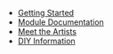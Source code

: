 <!-- docs/_sidebar.md -->

* [Getting Started](/getting-started.md)
* [Module Documentation](/modules/)
* [Meet the Artists](/artists/)
* [DIY Information](/diy/)